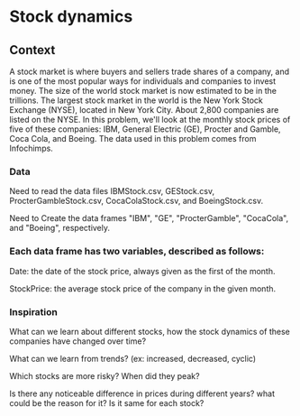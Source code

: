 
# Stock dynamics

## Context

A stock market is where buyers and sellers trade shares of a company, and is one of the most popular ways for individuals and companies to invest money. The size of the world stock market is now estimated to be in the trillions. The largest stock market in the world is the New York Stock Exchange (NYSE), located in New York City. About 2,800 companies are listed on the NYSE. In this problem, we'll look at the monthly stock prices of five of these companies: IBM, General Electric (GE), Procter and Gamble, Coca Cola, and Boeing. The data used in this problem comes from Infochimps.

### Data
Need to read the data files IBMStock.csv, GEStock.csv, ProcterGambleStock.csv, CocaColaStock.csv, and BoeingStock.csv.

Need to Create the data frames "IBM", "GE", "ProcterGamble", "CocaCola", and "Boeing", respectively. 

### Each data frame has two variables, described as follows: 
Date: the date of the stock price, always given as the first of the month. 

StockPrice: the average stock price of the company in the given month.

### Inspiration
What can we learn about different stocks, how the stock dynamics of these companies have changed over time?

What can we learn from trends? (ex: increased, decreased, cyclic)

Which stocks are more risky? When did they peak?

Is there any noticeable difference in prices during different years? what could be the reason for it? Is it same for each stock?
